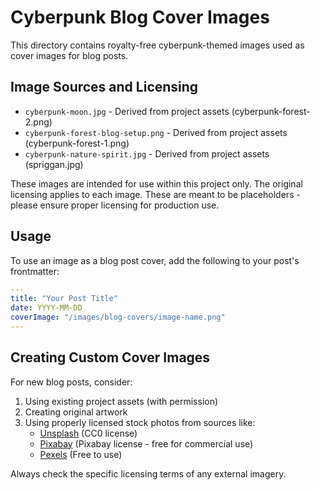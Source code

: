 # Cyberpunk Blog Cover Images

This directory contains royalty-free cyberpunk-themed images used as cover images for blog posts.

## Image Sources and Licensing

- `cyberpunk-moon.jpg` - Derived from project assets (cyberpunk-forest-2.png)
- `cyberpunk-forest-blog-setup.png` - Derived from project assets (cyberpunk-forest-1.png)
- `cyberpunk-nature-spirit.jpg` - Derived from project assets (spriggan.jpg)

These images are intended for use within this project only. The original licensing applies to each image. These are meant to be placeholders - please ensure proper licensing for production use.

## Usage

To use an image as a blog post cover, add the following to your post's frontmatter:

```yaml
---
title: "Your Post Title"
date: YYYY-MM-DD
coverImage: "/images/blog-covers/image-name.png"
---
```

## Creating Custom Cover Images

For new blog posts, consider:

1. Using existing project assets (with permission)
2. Creating original artwork
3. Using properly licensed stock photos from sources like:
   - [Unsplash](https://unsplash.com) (CC0 license)
   - [Pixabay](https://pixabay.com) (Pixabay license - free for commercial use)
   - [Pexels](https://pexels.com) (Free to use)

Always check the specific licensing terms of any external imagery. 